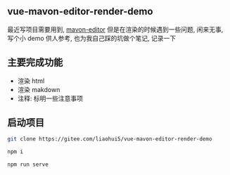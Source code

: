 ## vue-mavon-editor-render-demo

最近写项目需要用到, [mavon-editor](https://github.com/hinesboy/mavonEditor)
但是在渲染的时候遇到一些问题, 闲来无事, 写个小 demo 供人参考, 也为我自己踩的坑做个笔记, 记录一下

## 主要完成功能
+ 渲染 html
+ 渲染 makdown
+ 注释: 标明一些注意事项

## 启动项目

```sh
git clone https://gitee.com/liaohui5/vue-mavon-editor-render-demo

npm i

npm run serve
```

